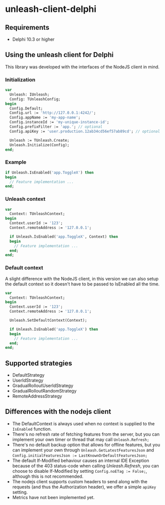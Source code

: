 # unleash-client-delphi

## Requirements

* Delphi 10.3 or higher

## Using the unleash client for Delphi

This library was developed with the interfaces of the NodeJS client in mind.

### Initialization

```pascal
var
  Unleash: IUnleash;
  Config: TUnleashConfig;
begin
  Config.Default;
  Config.url := 'http://127.0.0.1:4242/';
  Config.appName := 'my-app-name';
  Config.instanceId := 'my-unique-instance-id';
  Config.prefixFilter := 'app.'; // optional
  Config.apiKey := 'user.production.12ab34cd56ef57ab89cd'; // optional

  Unleash := TUnleash.Create;
  Unleash.Initialize(Config);
end;
```

### Example

```pascal
if Unleash.IsEnabled('app.ToggleX') then
begin
  // Feature implementation ...
end;
```

### Unleash context

```pascal
var
  Context: TUnleashContext;
begin
  Context.userId := '123';
  Context.remoteAddress := '127.0.0.1';

  if Unleash.IsEnabled('app.ToggleX', Context) then
  begin
    // Feature implementation ...
  end;
end;
```

### Default context

A slight difference with the NodeJS client, in this version we can also setup the
default context so it doesn't have to be passed to IsEnabled all the time.

```pascal
var
  Context: TUnleashContext;
begin
  Context.userId := '123';
  Context.remoteAddress := '127.0.0.1';

  Unleash.SetDefaultContext(Context);

  if Unleash.IsEnabled('app.ToggleX') then
  begin
    // Feature implementation ...
  end;
end;
```

## Supported strategies

* DefaultStrategy
* UserIdStrategy
* GradualRolloutUserIdStrategy
* GradualRolloutRandomStrategy
* RemoteAddressStrategy

## Differences with the nodejs client

* The DefaultContext is always used when no context is supplied to the `IsEnabled` function.
* There's no refresh rate of fetching features from the server, but you can implement your own timer or thread that may call `Unleash.Refresh;`
* There's no default backup option that allows for offline features, but you can implement your own through `Unleash.GetLatestFeaturesJson` and `Config.initialFeaturesJson := LastKnownOrDefaultFeaturesJson;`
* The default If-Modified behaviour causes an internal IDE Exception because of the 403 status-code when calling *Unleash.Refresh*, you can choose to disable If-Modified by setting `Config.noETag := False;`, although this is not recommended.
* The nodejs client supports custom headers to send along with the requests (and thus the Authorization header), we offer a simple `apiKey` setting.
* Metrics have not been implemented yet.
